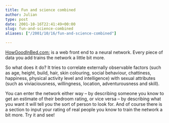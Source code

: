 ```yaml
---
title: Fun and science combined
author: Julian
type: post
date: 2001-10-16T22:41:49+00:00
slug: fun-and-science-combined 
aliases: ["/2001/10/16/fun-and-science-combined"]

---
```

[HowGoodInBed.com:][1] is a web front end to a neural network. Every piece of data you add trains the network a little bit more.
  
So what does it do? It tries to correlate externally observable factors (such as age, height, build, hair, skin colouring, social behaviour, chattiness, happiness, physical activity level and intelligence) with sexual attributes (such as viviaciousness, willingness, location, adventurousness and skill).
  
You can enter the network either way &#8211; by describing someone you know to get an estimate of their bedroom rating, or vice versa &#8211; by describing what you want it will tell you the sort of person to look for. And of course there is a section to input your rating of real people you know to train the network a bit more. Try it and see!

 [1]: https://www.howgoodinbed.com